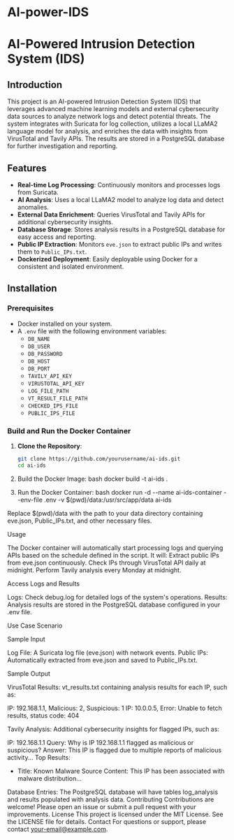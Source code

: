 # AI-power-IDS
# AI-Powered Intrusion Detection System (IDS)

## Introduction

This project is an AI-powered Intrusion Detection System (IDS) that leverages advanced machine learning models and external cybersecurity data sources to analyze network logs and detect potential threats. The system integrates with Suricata for log collection, utilizes a local LLaMA2 language model for analysis, and enriches the data with insights from VirusTotal and Tavily APIs. The results are stored in a PostgreSQL database for further investigation and reporting.

## Features

- **Real-time Log Processing**: Continuously monitors and processes logs from Suricata.
- **AI Analysis**: Uses a local LLaMA2 model to analyze log data and detect anomalies.
- **External Data Enrichment**: Queries VirusTotal and Tavily APIs for additional cybersecurity insights.
- **Database Storage**: Stores analysis results in a PostgreSQL database for easy access and reporting.
- **Public IP Extraction**: Monitors `eve.json` to extract public IPs and writes them to `Public_IPs.txt`.
- **Dockerized Deployment**: Easily deployable using Docker for a consistent and isolated environment.

## Installation

### Prerequisites

- Docker installed on your system.
- A `.env` file with the following environment variables:
  - `DB_NAME`
  - `DB_USER`
  - `DB_PASSWORD`
  - `DB_HOST`
  - `DB_PORT`
  - `TAVILY_API_KEY`
  - `VIRUSTOTAL_API_KEY`
  - `LOG_FILE_PATH`
  - `VT_RESULT_FILE_PATH`
  - `CHECKED_IPS_FILE`
  - `PUBLIC_IPS_FILE`

### Build and Run the Docker Container

1. **Clone the Repository**:
   ```bash
   git clone https://github.com/yourusername/ai-ids.git
   cd ai-ids

2.  Build the Docker Image:
bash
docker build -t ai-ids .

3.  Run the Docker Container:
bash
docker run -d --name ai-ids-container --env-file .env -v $(pwd)/data:/usr/src/app/data ai-ids

Replace $(pwd)/data with the path to your data directory containing eve.json, Public_IPs.txt, and other necessary files.

Usage

The Docker container will automatically start processing logs and querying APIs based on the schedule defined in the script. It will:
  Extract public IPs from eve.json continuously.
  Check IPs through VirusTotal API daily at midnight.
  Perform Tavily analysis every Monday at midnight.

Access Logs and Results

  Logs: Check debug.log for detailed logs of the system's operations.
  Results: Analysis results are stored in the PostgreSQL database configured in your .env file.
  
Use Case Scenario

Sample Input

  Log File: A Suricata log file (eve.json) with network events.
  Public IPs: Automatically extracted from eve.json and saved to Public_IPs.txt.
  
Sample Output

  VirusTotal Results: vt_results.txt containing analysis results for each IP, such as:

  IP: 192.168.1.1, Malicious: 2, Suspicious: 1
  IP: 10.0.0.5, Error: Unable to fetch results, status code: 404

Tavily Analysis: Additional cybersecurity insights for flagged IPs, such as:

  IP: 192.168.1.1
  Query: Why is IP 192.168.1.1 flagged as malicious or suspicious?
  Answer: This IP is flagged due to multiple reports of malicious activity...
  Top Results:
  - Title: Known Malware Source
    Content: This IP has been associated with malware distribution...

Database Entries: The PostgreSQL database will have tables log_analysis and results populated with analysis data.
Contributing
Contributions are welcome! Please open an issue or submit a pull request with your improvements.
License
This project is licensed under the MIT License. See the LICENSE file for details.
Contact
For questions or support, please contact your-email@example.com.

